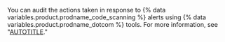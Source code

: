 You can audit the actions taken in response to {% data variables.product.prodname_code_scanning %} alerts using {% data variables.product.prodname_dotcom %} tools. For more information, see "[AUTOTITLE](/code-security/getting-started/auditing-security-alerts)."